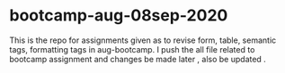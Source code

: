 # bootcamp-aug-08sep-2020
This is the repo for assignments given as to revise form, table, semantic tags, formatting tags in aug-bootcamp.
I push the all file related to bootcamp assignment and changes be made later , also be updated .
